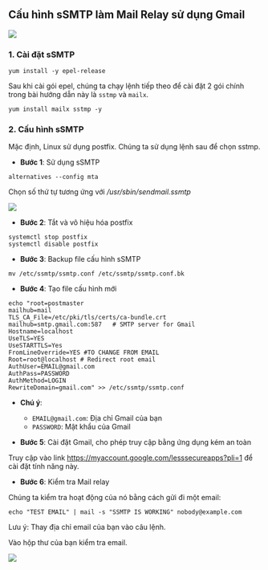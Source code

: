 ## Cấu hình sSMTP làm Mail Relay sử dụng Gmail

<img src="https://3.bp.blogspot.com/-dHy2B8Hg1XY/WAX8NB_H0KI/AAAAAAAABL4/GcK5LdxbFlIX4BInrupKNbyBQTGDu5Q9gCLcB/s1600/SSMTP-01.png" />

### 1. Cài đặt sSMTP

```
yum install -y epel-release
```

Sau khi cài gói epel, chúng ta chạy lệnh tiếp theo để cài đặt 2 gói chính trong bài hướng dẫn này là `sstmp` và `mailx`.


```
yum install mailx sstmp -y
```


### 2. Cấu hình sSMTP

Mặc định, Linux sử dụng postfix. Chúng ta sử dụng lệnh sau để chọn sstmp.

- **Bước 1**: Sử dụng sSMTP

```
alternatives --config mta
```

Chọn số thứ tự tương ứng với */usr/sbin/sendmail.ssmtp*

<img src="../images/ssmtp-1.png" />

- **Bước 2**: Tắt và vô hiệu hóa postfix

```
systemctl stop postfix
systemctl disable postfix
```

- **Bước 3**: Backup file cấu hình sSMTP

```
mv /etc/ssmtp/ssmtp.conf /etc/ssmtp/ssmtp.conf.bk
```

- **Bước 4**: Tạo file cấu hình mới

```
echo "root=postmaster
mailhub=mail
TLS_CA_File=/etc/pki/tls/certs/ca-bundle.crt
mailhub=smtp.gmail.com:587   # SMTP server for Gmail
Hostname=localhost
UseTLS=YES
UseSTARTTLS=Yes
FromLineOverride=YES #TO CHANGE FROM EMAIL
Root=root@localhost # Redirect root email
AuthUser=EMAIL@gmail.com
AuthPass=PASSWORD
AuthMethod=LOGIN
RewriteDomain=gmail.com" >> /etc/ssmtp/ssmtp.conf
```

- **Chú ý**:
	- `EMAIL@gmail.com`: Địa chỉ Gmail của bạn
	- `PASSWORD`: Mật khẩu của Gmail
	
- **Bước 5**: Cài đặt Gmail, cho phép truy cập bằng ứng dụng kém an toàn

Truy cập vào link https://myaccount.google.com/lesssecureapps?pli=1 để cài đặt tính năng này.

- **Bước 6**: Kiểm tra Mail relay

Chúng ta kiểm tra hoạt động của nó bằng cách gửi đi một email:

```
echo "TEST EMAIL" | mail -s "SSMTP IS WORKING" nobody@example.com
```
Lưu ý: Thay địa chỉ email của bạn vào câu lệnh.

Vào hộp thư của bạn kiểm tra email.

<img src="../images/ssmtp-2.png" />
